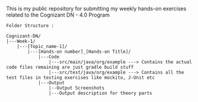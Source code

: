 This is my public repository for submitting my weekly hands-on exercises related to the Cognizant DN - 4.0 Program
```
Folder Structure : 

Cognizant-DN/
|---Week-1/
    |---[Topic_name-1]/
        |---[Hands-on number]_[Hands-on Title]/
            |---Code
                |---src/main/java/org/example ---> Contains the actual code files remaining are just gradle build stuff
                |---src/test/java/org/example ---> Contains all the test files in testing exercises like mockito, J-Unit etc
            |---Output
                |--Output Screenshots
                |---Output description for theory parts
```
